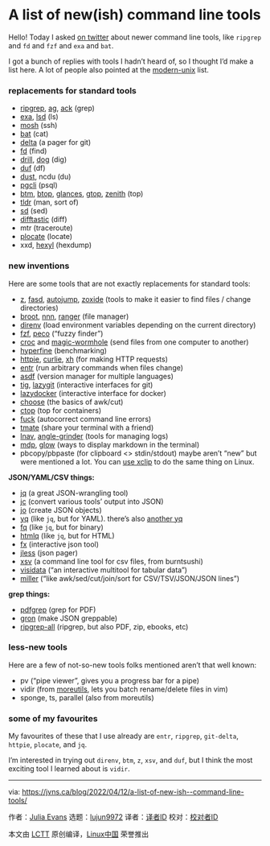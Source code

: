[#]: subject: "A list of new(ish) command line tools"
[#]: via: "https://jvns.ca/blog/2022/04/12/a-list-of-new-ish--command-line-tools/"
[#]: author: "Julia Evans https://jvns.ca/"
[#]: collector: "lujun9972"
[#]: translator: " "
[#]: reviewer: " "
[#]: publisher: " "
[#]: url: " "

A list of new(ish) command line tools
======

Hello! Today I asked [on twitter][1] about newer command line tools, like `ripgrep` and `fd` and `fzf` and `exa` and `bat`.

I got a bunch of replies with tools I hadn’t heard of, so I thought I’d make a list here. A lot of people also pointed at the [modern-unix][2] list.

### replacements for standard tools

  * [ripgrep][3], [ag][4], [ack][5] (grep)
  * [exa][6], [lsd][7] (ls)
  * [mosh][8] (ssh)
  * [bat][9] (cat)
  * [delta][10] (a pager for git)
  * [fd][11] (find)
  * [drill][12], [dog][13] (dig)
  * [duf][14] (df)
  * [dust][15], ncdu (du)
  * [pgcli][16] (psql)
  * [btm][17], [btop][18], [glances][19], [gtop][20], [zenith][21] (top)
  * [tldr][22] (man, sort of)
  * [sd][23] (sed)
  * [difftastic][24] (diff)
  * mtr (traceroute)
  * [plocate][25] (locate)
  * xxd, [hexyl][26] (hexdump)



### new inventions

Here are some tools that are not exactly replacements for standard tools:

  * [z][27], [fasd][28], [autojump][29], [zoxide][30] (tools to make it easier to find files / change directories)
  * [broot][31], [nnn][32], [ranger][33] (file manager)
  * [direnv][34] (load environment variables depending on the current directory)
  * [fzf][35], [peco][36] (“fuzzy finder”)
  * [croc][37] and [magic-wormhole][38] (send files from one computer to another)
  * [hyperfine][39] (benchmarking)
  * [httpie][40], [curlie][41], [xh][42] (for making HTTP requests)
  * [entr][43] (run arbitrary commands when files change)
  * [asdf][44] (version manager for multiple languages)
  * [tig][45], [lazygit][46] (interactive interfaces for git)
  * [lazydocker][47] (interactive interface for docker)
  * [choose][48] (the basics of awk/cut)
  * [ctop][49] (top for containers)
  * [fuck][50] (autocorrect command line errors)
  * [tmate][51] (share your terminal with a friend)
  * [lnav][52], [angle-grinder][53] (tools for managing logs)
  * [mdp][54], [glow][55] (ways to display markdown in the terminal)
  * pbcopy/pbpaste (for clipboard <> stdin/stdout) maybe aren’t “new” but were mentioned a lot. You can [use xclip][56] to do the same thing on Linux.



**JSON/YAML/CSV things:**

  * [jq][57] (a great JSON-wrangling tool)
  * [jc][58] (convert various tools’ output into JSON)
  * [jo][59] (create JSON objects)
  * [yq][60] (like `jq`, but for YAML). there’s also [another yq][61]
  * [fq][62] (like `jq`, but for binary)
  * [htmlq][63] (like `jq`, but for HTML)
  * [fx][64] (interactive json tool)
  * [jless][65] (json pager)
  * [xsv][66] (a command line tool for csv files, from burntsushi)
  * [visidata][67] (“an interactive multitool for tabular data”)
  * [miller][68] (“like awk/sed/cut/join/sort for CSV/TSV/JSON/JSON lines”)



**grep things:**

  * [pdfgrep][69] (grep for PDF)
  * [gron][70] (make JSON greppable)
  * [ripgrep-all][71] (ripgrep, but also PDF, zip, ebooks, etc)



### less-new tools

Here are a few of not-so-new tools folks mentioned aren’t that well known:

  * pv (“pipe viewer”, gives you a progress bar for a pipe)
  * vidir (from [moreutils][72], lets you batch rename/delete files in vim)
  * sponge, ts, parallel (also from moreutils)



### some of my favourites

My favourites of these that I use already are `entr`, `ripgrep`, `git-delta`, `httpie`, `plocate`, and `jq`.

I’m interested in trying out `direnv`, `btm`, `z`, `xsv`, and `duf`, but I think the most exciting tool I learned about is `vidir`.

--------------------------------------------------------------------------------

via: https://jvns.ca/blog/2022/04/12/a-list-of-new-ish--command-line-tools/

作者：[Julia Evans][a]
选题：[lujun9972][b]
译者：[译者ID](https://github.com/译者ID)
校对：[校对者ID](https://github.com/校对者ID)

本文由 [LCTT](https://github.com/LCTT/TranslateProject) 原创编译，[Linux中国](https://linux.cn/) 荣誉推出

[a]: https://jvns.ca/
[b]: https://github.com/lujun9972
[1]: https://twitter.com/b0rk/status/1513903221466664962
[2]: https://github.com/ibraheemdev/modern-unix
[3]: https://github.com/BurntSushi/ripgrep/
[4]: https://github.com/ggreer/the_silver_searcher
[5]: https://github.com/beyondgrep/ack3
[6]: https://github.com/ogham/exa
[7]: https://github.com/Peltoche/lsd
[8]: https://mosh.org/
[9]: https://github.com/sharkdp/bat
[10]: https://github.com/dandavison/delta
[11]: https://github.com/sharkdp/fd
[12]: https://www.nlnetlabs.nl/projects/ldns/about/
[13]: https://github.com/ogham/dog
[14]: https://github.com/muesli/duf
[15]: https://github.com/bootandy/dust
[16]: https://www.pgcli.com/
[17]: https://github.com/ClementTsang/bottom
[18]: https://github.com/aristocratos/btop
[19]: https://github.com/nicolargo/glances
[20]: https://github.com/aksakalli/gtop
[21]: https://github.com/bvaisvil/zenith
[22]: https://tldr.sh/
[23]: https://github.com/chmln/sd
[24]: https://github.com/Wilfred/difftastic
[25]: https://plocate.sesse.net/
[26]: https://github.com/sharkdp/hexyl
[27]: https://github.com/rupa/z
[28]: https://github.com/clvv/fasd
[29]: https://github.com/wting/autojump
[30]: https://github.com/ajeetdsouza/zoxide
[31]: https://github.com/Canop/broot
[32]: https://github.com/jarun/nnn
[33]: https://github.com/ranger/ranger
[34]: https://github.com/direnv/direnv
[35]: https://github.com/junegunn/fzf
[36]: https://github.com/peco/peco
[37]: https://github.com/schollz/croc
[38]: https://github.com/magic-wormhole/magic-wormhole
[39]: https://github.com/sharkdp/hyperfine
[40]: https://httpie.io/
[41]: https://github.com/rs/curlie
[42]: https://github.com/ducaale/xh
[43]: https://github.com/eradman/entr
[44]: https://github.com/asdf-vm/asdf
[45]: https://github.com/jonas/tig
[46]: https://github.com/jesseduffield/lazygit
[47]: https://github.com/jesseduffield/lazydocker
[48]: https://github.com/theryangeary/choose
[49]: https://github.com/bcicen/ctop
[50]: https://github.com/nvbn/thefuck
[51]: https://tmate.io/
[52]: https://github.com/tstack/lnav
[53]: https://github.com/rcoh/angle-grinder
[54]: https://github.com/visit1985/mdp
[55]: https://github.com/charmbracelet/glow
[56]: https://stackoverflow.com/questions/5130968/how-can-i-copy-the-output-of-a-command-directly-into-my-clipboard/41843618#41843618
[57]: https://stedolan.github.io/jq/
[58]: https://github.com/kellyjonbrazil/jc
[59]: https://github.com/jpmens/jo
[60]: https://github.com/mikefarah/yq
[61]: https://github.com/kislyuk/yq
[62]: https://github.com/wader/fq
[63]: https://github.com/mgdm/htmlq
[64]: https://github.com/antonmedv/fx
[65]: https://github.com/PaulJuliusMartinez/jless
[66]: https://github.com/BurntSushi/xsv
[67]: https://www.visidata.org/
[68]: https://github.com/johnkerl/miller
[69]: https://pdfgrep.org/
[70]: https://github.com/tomnomnom/gron
[71]: https://github.com/phiresky/ripgrep-all
[72]: https://joeyh.name/code/moreutils
